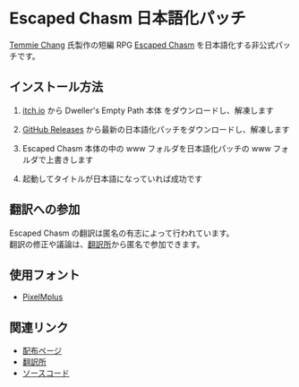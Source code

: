 # Escaped Chasm 日本語化パッチ

[Temmie Chang](https://twitter.com/tuyoki) 氏製作の短編 RPG
[Escaped Chasm](https://tuyoki.itch.io/escaped-chasm) を日本語化する非公式パッチです。

## インストール方法

1. [itch.io](https://tuyoki.itch.io/escaped-chasm)
   から Dweller's Empty Path 本体 をダウンロードし、解凍します

2. [GitHub Releases](https://github.com/proudust/escaped-chasm-jp-patch/releases/latest)
   から最新の日本語化パッチをダウンロードし、解凍します

3. Escaped Chasm 本体の中の www フォルダを日本語化パッチの www フォルダで上書きします

4. 起動してタイトルが日本語になっていれば成功です

## 翻訳への参加

Escaped Chasm の翻訳は匿名の有志によって行われています。  
翻訳の修正や議論は、[翻訳所](https://docs.google.com/spreadsheets/d/1Y3B9J04nzLffBrBhwVweI1rkKI7qOvIW87FxM6bt8RA/edit?usp=sharing)から匿名で参加できます。

## 使用フォント

- [PixelMplus](http://itouhiro.hatenablog.com/entry/20130602/font)

## 関連リンク

- [配布ページ](https://github.com/proudust/escaped-chasm-jp-patch/releases)
- [翻訳所](https://docs.google.com/spreadsheets/d/1Y3B9J04nzLffBrBhwVweI1rkKI7qOvIW87FxM6bt8RA/edit?usp=sharing)
- [ソースコード](https://github.com/proudust/escaped-chasm-jp-patch)
